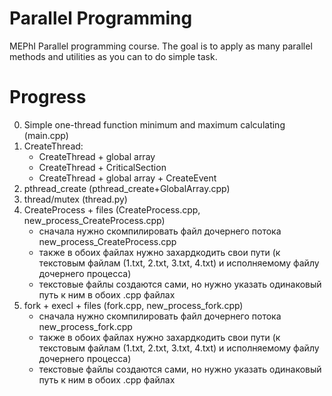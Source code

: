 # Parallel Programming

MEPhI Parallel programming course.
The goal is to apply as many parallel methods and utilities as you can to do simple task.

# Progress

0.   Simple one-thread function minimum and maximum calculating (main.cpp)
1.   CreateThread: 
     - CreateThread + global array 
     - CreateThread + CriticalSection
     - CreateThread + global array + CreateEvent
5.   pthread_create (pthread_create+GlobalArray.cpp)
6.   thread/mutex (thread.py)
7.   CreateProcess + files (CreateProcess.cpp, new_process_CreateProcess.cpp)
      - сначала нужно скомпилировать файл дочернего потока new_process_CreateProcess.cpp
      - также в обоих файлах нужно захардкодить свои пути (к текстовым файлам (1.txt, 2.txt, 3.txt, 4.txt) и исполняемому файлу дочернего процесса)
      - текстовые файлы создаются сами, но нужно указать одинаковый путь к ним в обоих .cpp файлах
8.   fork + execl + files (fork.cpp, new_process_fork.cpp)
      - сначала нужно скомпилировать файл дочернего потока new_process_fork.cpp
      - также в обоих файлах нужно захардкодить свои пути (к текстовым файлам (1.txt, 2.txt, 3.txt, 4.txt) и исполняемому файлу дочернего процесса)
      - текстовые файлы создаются сами, но нужно указать одинаковый путь к ним в обоих .cpp файлах
